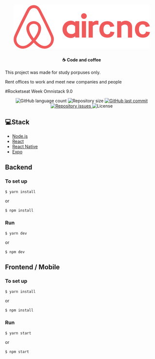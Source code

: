 <h1 align="center">
  <img src="mobile/src/assets/logo@3x.png" alt="Aircnc"/>
</h1>
<h4 align="center">
  ☕ Code and coffee
</h4>

<p>This project was made for study porpuses only.</p>
<p>Rent offices to work and meet new companies and people</p>
<p>#Rocketseat Week Omnistack 9.0</p>

<p align="center">
  <img alt="GitHub language count" src="https://img.shields.io/github/languages/count/RAJ66/aircnc">

  <img alt="Repository size" src="https://img.shields.io/github/repo-size/RAJ66/aircnc">
  
  <a href="https://github.com/RAJ66/aircnc/commits/master">
    <img alt="GitHub last commit" src="https://img.shields.io/github/last-commit/RAJ66/aircnc">
  </a>

  <a href="https://github.com/RAJ66/aircnc/issues">
    <img alt="Repository issues" src="https://img.shields.io/github/issues/RAJ66/aircnc">
  </a>

  <img alt="License" src="https://img.shields.io/badge/license-MIT-brightgreen">
</p>

## 💻Stack

- [Node.js](https://nodejs.org/en/)
- [React](https://reactjs.org)
- [React Native](https://facebook.github.io/react-native/)
- [Expo](https://expo.io/)

## Backend

### To set up

```
$ yarn install
```

or

```
$ npm install
```

### Run

```
$ yarn dev
```

or

```
$ npm dev
```

## Frontend / Mobile

### To set up

```
$ yarn install
```

or

```
$ npm install
```

### Run

```
$ yarn start
```

or

```
$ npm start
```
